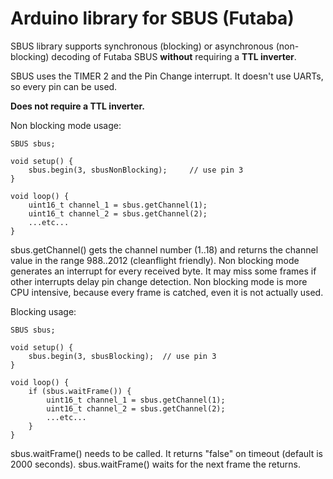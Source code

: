 Arduino library for SBUS (Futaba)
===============================

SBUS library supports synchronous (blocking) or asynchronous (non-blocking) decoding of Futaba SBUS **without** requiring a **TTL inverter**.

SBUS uses the TIMER 2 and the Pin Change interrupt. It doesn't use UARTs, so every pin can be used.

**Does not require a TTL inverter.**

Non blocking mode usage:

```
SBUS sbus;

void setup() {
	sbus.begin(3, sbusNonBlocking);  	// use pin 3
}

void loop() {
	uint16_t channel_1 = sbus.getChannel(1);
    uint16_t channel_2 = sbus.getChannel(2);
    ...etc...
}
```

sbus.getChannel() gets the channel number (1..18) and returns the channel value in the range 988..2012 (cleanflight friendly).
Non blocking mode generates an interrupt for every received byte. It may miss some frames if other interrupts delay pin change detection.
Non blocking mode is more CPU intensive, because every frame is catched, even it is not actually used.

Blocking usage:

```
SBUS sbus;

void setup() {
	sbus.begin(3, sbusBlocking);  // use pin 3
}

void loop() {
	if (sbus.waitFrame()) {    
  		uint16_t channel_1 = sbus.getChannel(1);
	    uint16_t channel_2 = sbus.getChannel(2);
    	...etc...
    }
}
```

sbus.waitFrame() needs to be called. It returns "false" on timeout (default is 2000 seconds). sbus.waitFrame() waits for the next frame the returns.





